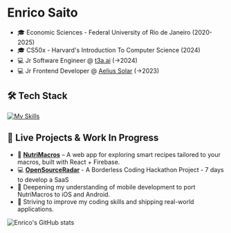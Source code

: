 # Enrico Saito  

- 🎓 Economic Sciences - Federal University of Rio de Janeiro (2020-2025)
- 🎓 CS50x - Harvard's Introduction To Computer Science (2024) 
- 💻 Jr Software Engineer @ [t3a.ai](https://t3a.ai) (->2024) 
- 💻 Jr Frontend Developer @ [Aelius Solar](https://aeliussolar.com.br) (->2023) 

## 🛠 Tech Stack  

[![My Skills](https://skillicons.dev/icons?i=js,ts,react,tailwind,python,flask,firebase,supabase,git,githubactions,docker,aws&perline=4)](https://skillicons.dev)


## 🔨 Live Projects & Work In Progress

- 🍉 [**NutriMacros**](https://macro-calculator-e0c96.web.app/) – A web app for exploring smart recipes tailored to your macros, built with React + Firebase.  
- 💻 [**OpenSourceRadar**](https://open-source-radar.web.app/) - A Borderless Coding Hackathon Project - 7 days to develop a SaaS
- 📖 Deepening my understanding of mobile development to port NutriMacros to iOS and Android.  
- 🎯 Striving to improve my coding skills and shipping real-world applications.

![Enrico's GitHub stats](https://github-readme-stats.vercel.app/api?username=enricosaito&show_icons=true&theme=tokyonight)
